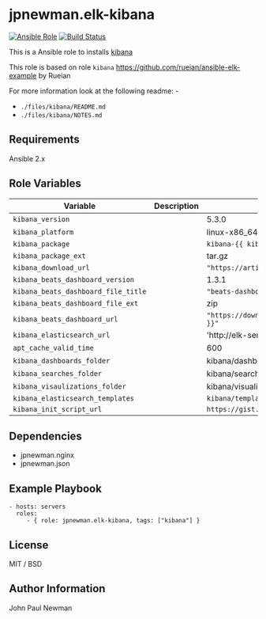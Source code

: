 # jpnewman.elk-kibana

[![Ansible Role](https://img.shields.io/ansible/role/9589.svg?maxAge=2592000)](https://galaxy.ansible.com/jpnewman/elk-kibana/)
[![Build Status](https://travis-ci.org/jpnewman/ansible-role-elk-kibana.svg?branch=master)](https://travis-ci.org/jpnewman/ansible-role-elk-kibana)

This is a Ansible role to installs [kibana](https://www.elastic.co/products/kibana)

This role is based on role ```kibana``` <https://github.com/rueian/ansible-elk-example> by Rueian

For more information look at the following readme: -

- ```./files/kibana/README.md```
- ```./files/kibana/NOTES.md```

## Requirements

Ansible 2.x

## Role Variables

|Variable|Description|Default|
|---|---|---|
|```kibana_version```||5.3.0|
|```kibana_platform```||linux-x86_64|
|```kibana_package```||```kibana-{{ kibana_version }}-{{ kibana_platform }}```|
|```kibana_package_ext```||tar.gz|
|```kibana_download_url```||```"https://artifacts.elastic.co/downloads/kibana/{{ kibana_package }}.{{ kibana_package_ext }}"```|
|```kibana_beats_dashboard_version```||1.3.1|
|```kibana_beats_dashboard_file_title```||```"beats-dashboards-{{ kibana_beats_dashboard_version }}"```|
|```kibana_beats_dashboard_file_ext```||zip|
|```kibana_beats_dashboard_url```||```"https://download.elastic.co/beats/dashboards/{{ kibana_beats_dashboard_file_title }}.{{ kibana_beats_dashboard_file_ext }}"```|
|```kibana_elasticsearch_url```||'http://elk-server:9200'|
|```apt_cache_valid_time```||600|
|```kibana_dashboards_folder```||kibana/dashboards/*.json|
|```kibana_searches_folder```||kibana/searches/*.json|
|```kibana_visaulizations_folder```||kibana/visualizations/*.json|
|```kibana_elasticsearch_templates```||```kibana/templates/*.json```|
|```kibana_init_script_url```||```https://gist.githubusercontent.com/thisismitch/8b15ac909aed214ad04a/raw/bce61d85643c2dcdfbc2728c55a41dab444dca20/kibana4```|

## Dependencies

  - jpnewman.nginx
  - jpnewman.json

## Example Playbook

    - hosts: servers
      roles:
         - { role: jpnewman.elk-kibana, tags: ["kibana"] }

## License

MIT / BSD

## Author Information

John Paul Newman
